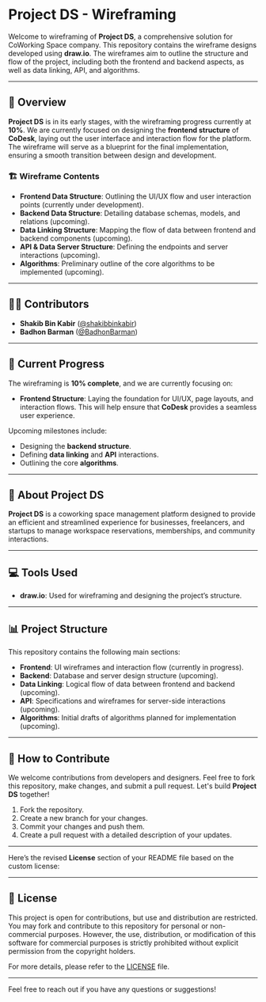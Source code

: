 # Project DS - Wireframing

Welcome to wireframing of **Project DS**, a comprehensive solution for CoWorking Space company. This repository contains the wireframe designs developed using **draw.io**. The wireframes aim to outline the structure and flow of the project, including both the frontend and backend aspects, as well as data linking, API, and algorithms.

---

## 📂 Overview

**Project DS** is in its early stages, with the wireframing progress currently at **10%**. We are currently focused on designing the **frontend structure** of **CoDesk**, laying out the user interface and interaction flow for the platform. The wireframe will serve as a blueprint for the final implementation, ensuring a smooth transition between design and development.

### 🏗️ Wireframe Contents

- **Frontend Data Structure**: Outlining the UI/UX flow and user interaction points (currently under development).
- **Backend Data Structure**: Detailing database schemas, models, and relations (upcoming).
- **Data Linking Structure**: Mapping the flow of data between frontend and backend components (upcoming).
- **API & Data Server Structure**: Defining the endpoints and server interactions (upcoming).
- **Algorithms**: Preliminary outline of the core algorithms to be implemented (upcoming).

---

## 🧑‍💻 Contributors

- **Shakib Bin Kabir** ([@shakibbinkabir](https://github.com/shakibbinkabir))
- **Badhon Barman** ([@BadhonBarman](https://github.com/BadhonBarman))

---

## 🚧 Current Progress

The wireframing is **10% complete**, and we are currently focusing on:

- **Frontend Structure**: Laying the foundation for UI/UX, page layouts, and interaction flows. This will help ensure that **CoDesk** provides a seamless user experience.

Upcoming milestones include:
- Designing the **backend structure**.
- Defining **data linking** and **API** interactions.
- Outlining the core **algorithms**.

---

## 💼 About Project DS

**Project DS** is a coworking space management platform designed to provide an efficient and streamlined experience for businesses, freelancers, and startups to manage workspace reservations, memberships, and community interactions.

---

## 💻 Tools Used

- **draw.io**: Used for wireframing and designing the project’s structure.

---

## 📊 Project Structure

This repository contains the following main sections:
- **Frontend**: UI wireframes and interaction flow (currently in progress).
- **Backend**: Database and server design structure (upcoming).
- **Data Linking**: Logical flow of data between frontend and backend (upcoming).
- **API**: Specifications and wireframes for server-side interactions (upcoming).
- **Algorithms**: Initial drafts of algorithms planned for implementation (upcoming).

---

## 🌱 How to Contribute

We welcome contributions from developers and designers. Feel free to fork this repository, make changes, and submit a pull request. Let's build **Project DS** together!

1. Fork the repository.
2. Create a new branch for your changes.
3. Commit your changes and push them.
4. Create a pull request with a detailed description of your updates.

---

Here’s the revised **License** section of your README file based on the custom license:

---

## 📄 License

This project is open for contributions, but use and distribution are restricted. You may fork and contribute to this repository for personal or non-commercial purposes. However, the use, distribution, or modification of this software for commercial purposes is strictly prohibited without explicit permission from the copyright holders.

For more details, please refer to the [LICENSE](LICENSE) file.

---

Feel free to reach out if you have any questions or suggestions!
